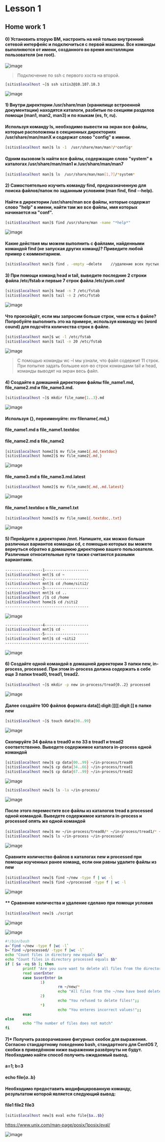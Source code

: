 # Lesson 1

## Home work 1

#### 0) Установить вторую ВМ, настроить на ней только внутренний сетевой интерфейс и подключиться с первой машины. Все команды выполняются от имени, созданного во время инсталляции пользователя (не root).

![image](https://user-images.githubusercontent.com/95025513/143766550-f5acc128-12ae-4d20-a1e5-bd17747d72fb.png)

> Подключение по ssh с первого хоста на второй.
```bash
[sitis$localhost ~]$ ssh sitis2@10.107.10.3 
```
![image](https://user-images.githubusercontent.com/95025513/143766531-ea796435-bf52-4910-832f-9d7ae1ba6aa3.png)

#### 1) Внутри директории /usr/share/man (хранилище встроенной документации) находятся каталоги, разбитые по секциям разделов помощи (man1, man2, man3) и по языкам (es, fr, ru).
#### Используя команду ls, необходимо вывести на экран все файлы, которые расположены в секционных директориях /usr/share/man/manX и содержат слово "config" в имени.
```bash
[sitis$localhost man]$ ls -1  /usr/share/man/man?/*config*
```

#### Одним вызовом ls найти все файлы, содержащие слово "system" в каталогах /usr/share/man/man1 и /usr/share/man/man7
```bash
[sitis$localhost man]$ ls  /usr/share/man/man[1,7]/*system* 
```

#### 2) Самостоятельно изучить команду find, предназначенную для поиска файлов/папок по заданным условиям (man find, find --help).
#### Найти в директории /usr/share/man все файлы, которые содержат слово "help" в имени, найти там же все файлы, имя которых начинается на "conf".
```bash
[sitis$localhost man]$ find /usr/share/man -name "*help*"
```
![image](https://user-images.githubusercontent.com/95025513/143767983-0d66ca72-520d-41c1-9776-ccc26a5e0ebd.png)

#### Какие действия мы можем выполнить с файлами, найденными командой find (не запуская других команд)? Приведите любой пример с комментарием.
```bash
[sitis$localhost man]$ find . -empty –delete	//удаление всех пустых файлов в директории, которой вы сейчас находитесь
```
#### 3) При помощи команд head и tail, выведите последние 2 строки файла /etc/fstab и первые 7 строк файла /etc/yum.conf
```bash
[sitis$localhost man]$ head -n 7 /etc/fstab
[sitis$localhost man]$ tail -n 2 /etc/fstab
```
![image](https://user-images.githubusercontent.com/95025513/143766684-8ae1e79f-9e87-4661-8721-b25db449bb65.png)
#### Что произойдёт, если мы запросим больше строк, чем есть в файле? Попробуйте выполнить это на примере, используя команду wc (word cound) для подсчёта количества строк в файле.
```bash
[sitis$localhost man]$ wc -l /etc/fstab
[sitis$localhost man]$ tail -n 20 /etc/fstab
```
![image](https://user-images.githubusercontent.com/95025513/143767030-c5802ea3-c724-4f92-ab41-6017e7bfa4c6.png)

> С помощью команды wc –l мы узнали, что файл содержит 11 строк. При попытке задать большее кол-во строк командами tail и head, команды выводят на экран весь файл.

#### 4) Создайте в домашней директории файлы file_name1.md, file_name2.md и file_name3.md. 
```bash
[sitis$localhost ~]$ mkdir file_name{1..3}.md
```
![image](https://user-images.githubusercontent.com/95025513/143768015-d47582e7-2e37-486e-97e7-741c538734b2.png)

#### Используя {}, переименуйте: mv filename{.md,}

#### file_name1.md в file_name1.textdoc

#### file_name2.md в file_name2
```bash
[sitis$localhost home2]$ mv file_name1{.md,textdoc}
[sitis$localhost home2]$ mv file_name2{.md,}
```
![image](https://user-images.githubusercontent.com/95025513/143768029-f5a123e3-f318-4a57-9d9e-036d5db85b22.png)

#### file_name3.md в file_name3.md.latest
```bash
[sitis$localhost home2]$ mv file_name3{.md,.md.latest}
```
![image](https://user-images.githubusercontent.com/95025513/143768066-db3d0093-6bf6-41ec-bc1e-77cc959645cc.png)
#### file_name1.textdoc в file_name1.txt
```bash
[sitis$localhost home2]$ mv file_name1{.textdoc,.txt}
```
![image](https://user-images.githubusercontent.com/95025513/143768102-8f03cd79-bb3c-46d5-8dc7-3aaecbbea0b4.png)

#### 5) Перейдите в директорию /mnt. Напишите, как можно больше различных вариантов команды cd, с помощью которых вы можете вернуться обратно в домашнюю директорию вашего пользователя. Различные относительные пути также считаются разными вариантами.
```bash
-----------------1--------------------
[sitis$localhost mnt]$ cd ~
-----------------2--------------------
[sitis$localhost mnt]$ cd /home/siti2/
-----------------3--------------------
[sitis$localhost mnt]$ cd ..
[sitis$localhost /]$ cd /home
[sitis$localhost home]$ cd /siti2
--------------------------------------
```
![image](https://user-images.githubusercontent.com/95025513/143767095-1e3c59ce-3dcd-462d-b884-f45706f34741.png)
```bash
-----------------4--------------------
[sitis$localhost mnt]$ cd -
-----------------5--------------------
[sitis$localhost mnt]$ cd ~siti2
--------------------------------------
```
![image](https://user-images.githubusercontent.com/95025513/143767121-c4d6b099-00c9-4bd0-a587-ad5045903549.png)

#### 6) Создайте одной командой в домашней директории 3 папки new, in-process, processed. При этом in-process должна содержать в себе еще 3 папки tread0, tread1, tread2.
```bash
[sitis$localhost ~]$ mkdir -p new in-process/tread{0..2} processed 
```
![image](https://user-images.githubusercontent.com/95025513/143767250-bba922a8-63eb-4f8b-8662-695d4113a9e7.png)

#### Далее создайте 100 файлов формата data[[:digit:]][[:digit:]] в папке new
```bash
[sitis$localhost ~]$ touch data{00..99}
```
![image](https://user-images.githubusercontent.com/95025513/143767295-32cf5e05-c024-4573-bfbb-c7b395b6f48d.png)

#### Скопируйте 34 файла в tread0 и по 33 в tread1 и tread2 соответственно. Выведете содержимое каталога in-process одной командой
```bash
[sitis$localhost new]$ cp data{00..99} ~/in-process/tread0
[sitis$localhost new]$ cp data{34..66} ~/in-process/tread1
[sitis$localhost new]$ cp data{67..99} ~/in-process/tread2
```
![image](https://user-images.githubusercontent.com/95025513/143767452-76439b8c-5406-4ae4-b7d6-d9034c7fc98c.png)
```bash
[sitis$localhost new]$ ls -la ~/in-process/
```
![image](https://user-images.githubusercontent.com/95025513/143767518-c19b3aa0-7ede-47fe-b450-689f6f2c517f.png)

#### После этого переместите все файлы из каталогов tread в processed одной командой. Выведете содержимое каталога in-process и processed опять же одной командой
```bash
[sitis$localhost new]$ mv ~/in-process/tread0/* ~/in-process/tread1/* ~/in-process/tread2/* ~/in-processed/
[sitis$localhost new]$ ls ~/in-process ~/in-processed/
```
![image](https://user-images.githubusercontent.com/95025513/143767585-792979c8-0748-49a9-b047-81223dddd535.png)

#### Сравните количество файлов в каталогах new и processed при помощи изученных ранее команд, если они равны удалите файлы из new
```bash
[sitis$localhost new]$ find ~/new -type f | wc -l
[sitis$localhost new]$ find ~/processed -type f | wc -l
```
![image](https://user-images.githubusercontent.com/95025513/143767648-a996f27a-383a-4592-94a9-ae4e5f70bf1e.png)

#### ** Сравнение количества и удаление сделано при помощи условия
```bash
[sitis$localhost new]$ ./script
```
![image](https://user-images.githubusercontent.com/95025513/143767714-c724d3c7-39d5-4f34-8f87-1b9d7b0e3650.png)

![image](https://user-images.githubusercontent.com/95025513/143767730-f54f079c-f2cc-4c3d-ae4d-a9906a1132de.png)

```bash
#!/bin/bash
a=`find ~/new -type f |wc -l`
b=`find ~/processed/ -type f |wc -l`
echo "Count files in directory new equals $a"
echo "Count files in directory processed equals $b"
if [ $a -eq $b ]; then
        printf "Are you sure want to delete all files from the directory\n1 = yes\n2 = no\n"
        read userEnter
        case $userEnter in
                1)
                        rm ~/new/*
                        echo "All files from the ~/new have beed deleted!";;
                2)
                        echo "You refused to delete files!";;
                *)
                        echo "You enteres incorrect values!";;
        esac
else
        echo "The number of files does not match"
fi
```
#### 7)* Получить разворачивание фигурных скобок для выражения. Согласно стандартному поведению bash, стандартного для CentOS 7, скобки в приведённом ниже выражении развёрнуты не будут. Необходимо найти способ получить ожидаемый вывод.
#### a=1; b=3
#### echo file{$a..$b}
#### Необходимо предоставить модифицированную команду, результатом которой является следующий вывод: 
#### file1 file2 file3
```bash
[sitis$localhost new]$ eval echo file{$a..$b}
```
https://www.unix.com/man-page/posix/1posix/eval/

![image](https://user-images.githubusercontent.com/95025513/143767878-538fa5eb-2e45-41ea-9807-2e4f1eb58c2e.png)
